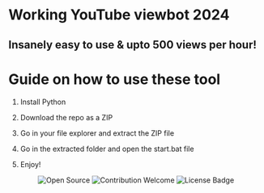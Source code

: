 # Working YouTube viewbot 2024

## Insanely easy to use & upto 500 views per hour! 
 
# Guide on how to use these tool

1. Install Python  
 
2. Download the repo as a ZIP  

3. Go in your file explorer and extract the ZIP file

4. Go in the extracted folder and open the start.bat file  

5. Enjoy! 
 
<p align="center"> 
  <img src="https://badges.frapsoft.com/os/v1/open-source.svg?v=103" alt="Open Source">
  <img src="https://img.shields.io/badge/contributions-welcome-brightgreen.svg?style=flat" alt="Contribution Welcome"> 
  <img src="https://img.shields.io/badge/License-GPLv3-blue.svg" alt="License Badge">
</p> 
